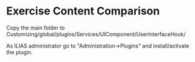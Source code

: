 Exercise Content Comparison
============

Copy the main folder to Customizing/global/plugins/Services/UIComponent/UserInterfaceHook/

As ILIAS administrator go to "Administration->Plugins" and install/activate the plugin.  
